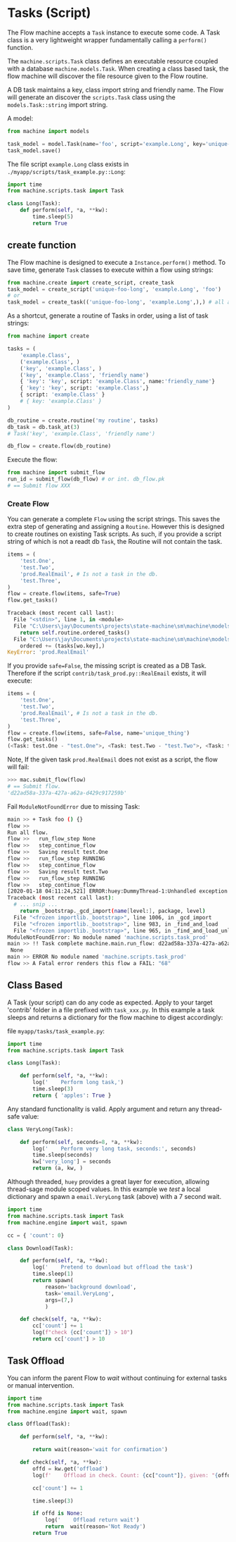 # Tasks (Script)

The Flow machine accepts a `Task` instance to execute some code. A Task class
is a very lightweight wrapper fundamentally calling a `perform()` function.

The `machine.scripts.Task` class defines an executable resource coupled with a database `machine.models.Task`.
When creating a class based task, the flow machine will discover the file resource given to the Flow routine.

A DB task maintains a key, class import string and friendly name. The Flow will generate an discover the `scripts.Task` class using the `models.Task::string` import string.

A model:
```py
from machine import models

task_model = model.Task(name='foo', script='example.Long', key='unique-foo-long')
task_model.save()
```

The file script `example.Long` class exists in `./myapp/scripts/task_example.py::Long`:
```py
import time
from machine.scripts.task import Task

class Long(Task):
    def perform(self, *a, **kw):
        time.sleep(5)
        return True
```


## create function

The Flow machine is designed to execute a `Instance.perform()` method. To save time, generate `Task` classes to execute within a flow using strings:

```py
from machine.create import create_script, create_task
task_model = create_script('unique-foo-long', 'example.Long', 'foo')
# or
task_model = create_task(('unique-foo-long', 'example.Long',),) # all args are optional
```

As a shortcut, generate a routine of Tasks in order, using a list of task strings:

```py
from machine import create

tasks = (
    'example.Class',
    ('example.Class', )
    ('key', 'example.Class', )
    ('key', 'example.Class', 'friendly name')
    { 'key': 'key', script: 'example.Class', name:'friendly_name'}
    { 'key': 'key', script: 'example.Class',}
    { script: 'example.Class' }
    # { key: 'example.Class' }
)

db_routine = create.routine('my routine', tasks)
db_task = db.task_at(3)
# Task('key', 'example.Class', 'friendly name')

db_flow = create.flow(db_routine)
```

Execute the flow:

```py
from machine import submit_flow
run_id = submit_flow(db_flow) # or int. db_flow.pk
# == Submit flow XXX
```

### Create Flow

You can generate a complete `Flow` using the script strings. This saves the extra step of generating and assigning a `Routine`. However this is designed to create routines on existing Task scripts. As such, if you provide a script string of which is not a readt db `Task`, the Routine will not contain the task.

```py
items = (
    'test.One',
    'test.Two',
    'prod.RealEmail', # Is not a task in the db.
    'test.Three',
)
flow = create.flow(items, safe=True)
flow.get_tasks()

Traceback (most recent call last):
  File "<stdin>", line 1, in <module>
  File "C:\Users\jay\Documents\projects\state-machine\sm\machine\models.py", line 105, in get_tasks
    return self.routine.ordered_tasks()
  File "C:\Users\jay\Documents\projects\state-machine\sm\machine\models.py", line 50, in ordered_tasks
    ordered += (tasks[wo.key],)
KeyError: 'prod.RealEmail'
```

If you provide `safe=False`, the missing script is created as a DB Task. Therefore if the script `contrib/task_prod.py::RealEmail` exists, it will execute:

```py
items = (
    'test.One',
    'test.Two',
    'prod.RealEmail', # Is not a task in the db.
    'test.Three',
)
flow = create.flow(items, safe=False, name='unique_thing')
flow.get_tasks()
(<Task: test.One - "test.One">, <Task: test.Two - "test.Two">, <Task: test.Wait - "test.Wait">, <Task: prod.RealEmail - "prod.RealEmail">, <Task: test.Three - "test.Three">)
```

Note, If the given task `prod.RealEmail` does not exist as a script, the flow will fail:

```py
>>> mac.submit_flow(flow)
# == Submit flow.
'd22ad58a-337a-427a-a62a-d429c917259b'
```

Fail `ModuleNotFoundError` due to missing Task:

```bash
main >> + Task foo () {}
flow >>
Run all flow.
flow >>   run_flow_step None
flow >>   step_continue_flow
flow >>   Saving result test.One
flow >>   run_flow_step RUNNING
flow >>   step_continue_flow
flow >>   Saving result test.Two
flow >>   run_flow_step RUNNING
flow >>   step_continue_flow
[2020-01-18 04:11:24,521] ERROR:huey:DummyThread-1:Unhandled exception in task d22ad58a-337a-427a-a62a-d429c917259b.
Traceback (most recent call last):
  # ... snip ...
    return _bootstrap._gcd_import(name[level:], package, level)
  File "<frozen importlib._bootstrap>", line 1006, in _gcd_import
  File "<frozen importlib._bootstrap>", line 983, in _find_and_load
  File "<frozen importlib._bootstrap>", line 965, in _find_and_load_unlocked
ModuleNotFoundError: No module named 'machine.scripts.task_prod'
main >> !! Task complete machine.main.run_flow: d22ad58a-337a-427a-a62a-d429c917259b
 None
main >> ERROR No module named 'machine.scripts.task_prod'
flow >> A Fatal error renders this flow a FAIL: "68"
```


## Class Based

A Task (your script) can do any code as expected. Apply to your target 'contrib'
folder in a file prefixed with `task_xxx.py`. In this example a task sleeps and
returns a dictionary for the flow machine to digest accordingly:

file `myapp/tasks/task_example.py`:

```py
import time
from machine.scripts.task import Task

class Long(Task):

    def perform(self, *a, **kw):
        log('    Perform long task,')
        time.sleep(3)
        return { 'apples': True }
```

Any standard functionality is valid. Apply argument and return any thread-safe value:

```py
class VeryLong(Task):

    def perform(self, seconds=8, *a, **kw):
        log('    Perform very long task, seconds:', seconds)
        time.sleep(seconds)
        kw['very_long'] = seconds
        return (a, kw, )
```

Although threaded, `huey` provides a great layer for execution, allowing thread-sage module scoped values. In this example we _test_ a local dictionary and spawn a `email.VeryLong` task (above) with a 7 second wait.

```py
import time
from machine.scripts.task import Task
from machine.engine import wait, spawn

cc = { 'count': 0}

class Download(Task):

    def perform(self, *a, **kw):
        log('    Pretend to download but offload the task')
        time.sleep(1)
        return spawn(
            reason='background download',
            task='email.VeryLong',
            args=(7,)
            )

    def check(self, *a, **kw):
        cc['count'] += 1
        log(f"check {cc['count']} > 10")
        return cc['count'] > 10
```

## Task Offload

You can inform the parent Flow to _wait_ without continuing for external tasks or manual intervention.

```py
import time
from machine.scripts.task import Task
from machine.engine import wait, spawn

class Offload(Task):

    def perform(self, *a, **kw):

        return wait(reason='wait for confirmation')

    def check(self, *a, **kw):
        offd = kw.get('offload')
        log(f'    Offload in check. Count: {cc["count"]}, given: "{offd}"')

        cc['count'] += 1

        time.sleep(3)

        if offd is None:
            log('    Offload return wait')
            return  wait(reason='Not Ready')
        return True
```
